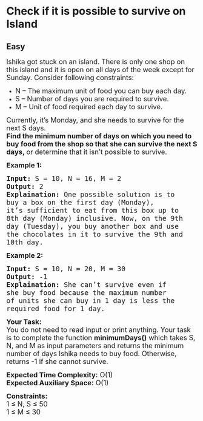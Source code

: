 # Check if it is possible to survive on Island
## Easy 
<div class="problem-statement">
                <p></p><p><span style="font-size:18px">Ishika got stuck on an island. There is only one shop on this island and it is open on all days of the week except for Sunday. Consider following constraints:</span></p>

<ul>
	<li><span style="font-size:18px">N – The maximum unit of food you can buy each day.</span></li>
	<li><span style="font-size:18px">S – Number of days you are required to survive.</span></li>
	<li><span style="font-size:18px">M – Unit of food required each day to survive.</span></li>
</ul>

<p><span style="font-size:18px">Currently, it’s Monday, and she needs to survive for the next S days.<br>
<strong>Find the minimum number of days on which you need to buy food from the shop so that she can survive the next S days,&nbsp;</strong>or determine that it isn’t possible to survive. </span></p>

<p><strong><span style="font-size:18px">Example 1:</span></strong></p>

<pre><span style="font-size:18px"><strong>Input:</strong> S = 10, N = 16, M = 2
<strong>Output:</strong> 2
<strong>Explaination:</strong> One possible solution is to 
buy a box on the first day (Monday), 
it’s sufficient to eat from this box up to 
8th day (Monday) inclusive. Now, on the 9th 
day (Tuesday), you buy another box and use 
the chocolates in it to survive the 9th and 
10th day.</span></pre>

<p><strong><span style="font-size:18px">Example 2:</span></strong></p>

<pre><span style="font-size:18px"><strong>Input:</strong> S = 10, N = 20, M = 30
<strong>Output:</strong> -1
<strong>Explaination:</strong> She can’t survive even if 
she buy food because the maximum number 
of units she can buy in 1 day is less the 
required food for 1 day.</span></pre>

<p><span style="font-size:18px"><strong>Your Task:</strong><br>
You do not need to read input or print anything. Your task is to complete the function <strong>minimumDays()</strong> which takes S, N, and M as input parameters and returns the minimum number of days Ishika needs to buy food. Otherwise, returns -1 if she cannot survive.</span></p>

<p><span style="font-size:18px"><strong>Expected Time Complexity:</strong> O(1)<br>
<strong>Expected Auxiliary Space:</strong> O(1)</span></p>

<p><span style="font-size:18px"><strong>Constraints:</strong><br>
1 ≤ N, S ≤ 50<br>
1 ≤ M ≤ 30</span></p>
 <p></p>
            </div>